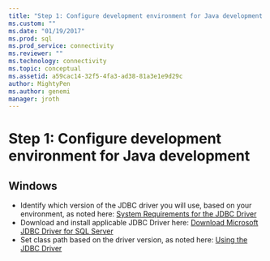 ```yaml
---
title: "Step 1: Configure development environment for Java development | Microsoft Docs"
ms.custom: ""
ms.date: "01/19/2017"
ms.prod: sql
ms.prod_service: connectivity
ms.reviewer: ""
ms.technology: connectivity
ms.topic: conceptual
ms.assetid: a59cac14-32f5-4fa3-ad38-81a3e1e9d29c
author: MightyPen
ms.author: genemi
manager: jroth
---
```

# Step 1: Configure development environment for Java development
  
## Windows  
  
* Identify which version of the JDBC driver you will use, based on your environment, as noted here:  [System Requirements for the JDBC Driver](../../connect/jdbc/system-requirements-for-the-jdbc-driver.md)  
* Download and install applicable JDBC Driver here:  [Download Microsoft JDBC Driver for SQL Server](../../connect/jdbc/download-microsoft-jdbc-driver-for-sql-server.md)  
* Set class path based on the driver version, as noted here:  [Using the JDBC Driver](../../connect/jdbc/using-the-jdbc-driver.md)
